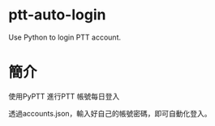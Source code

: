 # ptt-auto-login
Use Python to login PTT account.

# 簡介
使用PyPTT 進行PTT 帳號每日登入

透過accounts.json，輸入好自己的帳號密碼，即可自動化登入。